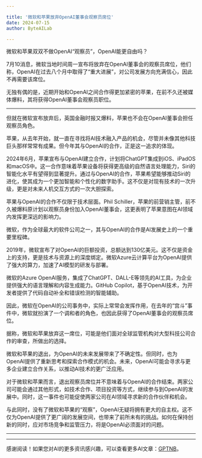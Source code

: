 ```yaml
---

title: '微软和苹果放弃OpenAI董事会观察员席位'
date: 2024-07-15
author: ByteAILab

---
```


微软和苹果双双不做OpenAI“观察员”，OpenAI能更自由吗？

7月10消息，微软当地时间周一宣布将放弃在OpenAI董事会的观察员席位，他们称，OpenAI在过去八个月中取得了“重大进展”，对公司发展方向充满信心，因此不再需要该席位。

无独有偶的是，近期开始和OpenAI之间合作得更加紧密的苹果，在前不久还被媒体爆料，其将获得OpenAI董事会观察员职位。

---
但就在微软宣布放弃后，英国金融时报又爆料，苹果也不会在OpenAI董事会担任观察员角色。

苹果，从去年开始，就一直在寻找将AI技术融入产品的机会，尽管并未像其他科技巨头那样常常有成果。但今年其与OpenAI的合作，正是这一追求的体现。

2024年6月，苹果宣布与OpenAI建立合作，计划将ChatGPT集成到iOS、iPadOS和macOS中。这一合作意味着苹果设备将获得更高级的自然语言处理能力，Siri的智能化水平有望得到显著提升。通过与OpenAI的合作，苹果希望能够推动Siri的进化，使其成为一个更加智能和个性化的数字助手。这不仅是对现有技术的一次升级，更是对未来人机交互方式的一次大胆探索。

苹果与OpenAI的合作不仅限于技术层面。Phil Schiller，苹果的前营销主管，前不久被爆料原计划以观察员身份加入OpenAI董事会，这更表明了苹果意图在AI领域内发挥更深远的影响力。

微软，作为全球最大的软件公司之一，其与OpenAI的合作是AI发展史上的一个重要里程碑。

2019年，微软宣布了对OpenAI的巨额投资，总额达到130亿美元。这不仅是资金上的支持，更是技术与资源上的深度绑定。微软Azure云计算平台为OpenAI提供了强大的算力，加速了AI模型的研发与部署。

微软的Azure OpenAI服务，集成了ChatGPT、DALL-E等领先的AI工具，为企业提供强大的语言理解和内容生成能力。GitHub Copilot，基于OpenAI技术，为开发者提供了代码自动补全和错误检测的智能辅助。

因此，微软在OpenAI的公司事务中，实际上常常会发挥作用，在去年的“宫斗”事件中，微软就扮演了一个调和者的角色，也因此获得了OpenAI董事会的观察员席位。

据称，微软和苹果放弃这一席位，可能是他们面对全球监管机构对大型科技公司合作的审查，所做出的选择。

微软和苹果的退出，为OpenAI的未来发展带来了不确定性。但同时，也为OpenAI提供了重新思考和探索合作模式的机会。未来，OpenAI可能会寻求与更多企业建立合作关系，以推动AI技术的更广泛应用。

对于微软和苹果而言，退出观察员席位并不意味着与OpenAI的合作结束。两家公司可能会通过其他形式，如技术合作、项目投资等方式，继续参与到OpenAI的发展中。同时，这一事件也可能促使两家公司在AI领域寻求新的合作伙伴和机会。

与此同时，没有了微软和苹果的“观察”，OpenAI无疑将拥有更大的自主权。这不仅为OpenAI提供了更广阔的发展空间，也带来了前所未有的挑战。如何在保持创新的同时，应对市场竞争和监管压力，将是OpenAI必须面对的问题。 

---
---
感谢阅读！如果您对AI的更多资讯感兴趣，可以查看更多AI文章：[GPTNB](https://gptnb.com)。